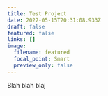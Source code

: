 ```yaml
---
title: Test Project
date: 2022-05-15T20:31:08.933Z
draft: false
featured: false
links: []
image:
  filename: featured
  focal_point: Smart
  preview_only: false
---
```

Blah blah blaj